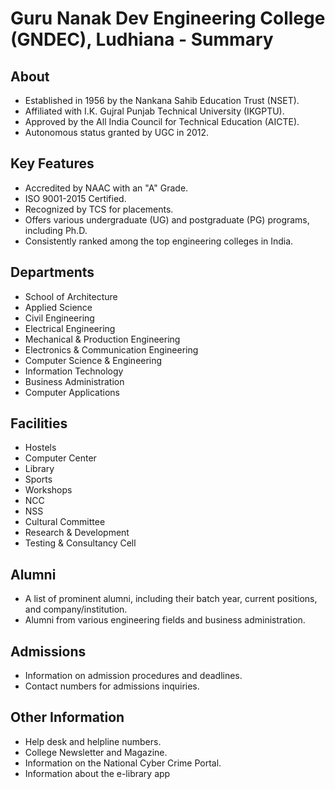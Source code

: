 # Guru Nanak Dev Engineering College (GNDEC), Ludhiana - Summary

## About

*   Established in 1956 by the Nankana Sahib Education Trust (NSET).
*   Affiliated with I.K. Gujral Punjab Technical University (IKGPTU).
*   Approved by the All India Council for Technical Education (AICTE).
*   Autonomous status granted by UGC in 2012.

## Key Features

*   Accredited by NAAC with an "A" Grade.
*   ISO 9001-2015 Certified.
*   Recognized by TCS for placements.
*   Offers various undergraduate (UG) and postgraduate (PG) programs, including Ph.D.
*   Consistently ranked among the top engineering colleges in India.

## Departments

*   School of Architecture
*   Applied Science
*   Civil Engineering
*   Electrical Engineering
*   Mechanical & Production Engineering
*   Electronics & Communication Engineering
*   Computer Science & Engineering
*   Information Technology
*   Business Administration
*   Computer Applications

## Facilities

*   Hostels
*   Computer Center
*   Library
*   Sports
*   Workshops
*   NCC
*   NSS
*   Cultural Committee
*   Research & Development
*   Testing & Consultancy Cell

## Alumni

*   A list of prominent alumni, including their batch year, current positions, and company/institution.
*   Alumni from various engineering fields and business administration.

## Admissions

*   Information on admission procedures and deadlines.
*   Contact numbers for admissions inquiries.

## Other Information

*   Help desk and helpline numbers.
*   College Newsletter and Magazine.
*   Information on the National Cyber Crime Portal.
*   Information about the e-library app
